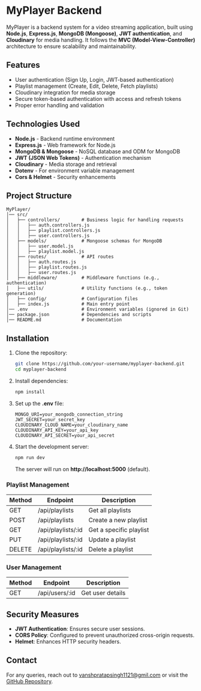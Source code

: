# MyPlayer Backend

MyPlayer is a backend system for a video streaming application, built using **Node.js**, **Express.js**, **MongoDB (Mongoose)**, **JWT authentication**, and **Cloudinary** for media handling. It follows the **MVC (Model-View-Controller)** architecture to ensure scalability and maintainability.

## Features
- User authentication (Sign Up, Login, JWT-based authentication)
- Playlist management (Create, Edit, Delete, Fetch playlists)
- Cloudinary integration for media storage
- Secure token-based authentication with access and refresh tokens
- Proper error handling and validation

## Technologies Used
- **Node.js** - Backend runtime environment
- **Express.js** - Web framework for Node.js
- **MongoDB & Mongoose** - NoSQL database and ODM for MongoDB
- **JWT (JSON Web Tokens)** - Authentication mechanism
- **Cloudinary** - Media storage and retrieval
- **Dotenv** - For environment variable management
- **Cors & Helmet** - Security enhancements

## Project Structure
```
MyPlayer/
│── src/
│   ├── controllers/        # Business logic for handling requests
│   │   ├── auth.controllers.js
│   │   ├── playlist.controllers.js
│   │   ├── user.controllers.js
│   ├── models/             # Mongoose schemas for MongoDB
│   │   ├── user.model.js
│   │   ├── playlist.model.js
│   ├── routes/             # API routes
│   │   ├── auth.routes.js
│   │   ├── playlist.routes.js
│   │   ├── user.routes.js
│   ├── middleware/         # Middleware functions (e.g., authentication)
│   ├── utils/              # Utility functions (e.g., token generation)
│   ├── config/             # Configuration files
│   ├── index.js            # Main entry point
│── .env                    # Environment variables (ignored in Git)
│── package.json            # Dependencies and scripts
│── README.md               # Documentation
```

## Installation
1. Clone the repository:
   ```bash
   git clone https://github.com/your-username/myplayer-backend.git
   cd myplayer-backend
   ```
2. Install dependencies:
   ```bash
   npm install
   ```
3. Set up the **.env** file:
   ```
   MONGO_URI=your_mongodb_connection_string
   JWT_SECRET=your_secret_key
   CLOUDINARY_CLOUD_NAME=your_cloudinary_name
   CLOUDINARY_API_KEY=your_api_key
   CLOUDINARY_API_SECRET=your_api_secret
   ```
4. Start the development server:
   ```bash
   npm run dev
   ```
   The server will run on **http://localhost:5000** (default).

### **Playlist Management**
| Method | Endpoint               | Description             |
|--------|------------------------|-------------------------|
| GET    | /api/playlists         | Get all playlists      |
| POST   | /api/playlists         | Create a new playlist  |
| GET    | /api/playlists/:id     | Get a specific playlist |
| PUT    | /api/playlists/:id     | Update a playlist      |
| DELETE | /api/playlists/:id     | Delete a playlist      |

### **User Management**
| Method | Endpoint         | Description      |
|--------|-----------------|------------------|
| GET    | /api/users/:id  | Get user details |

## Security Measures
- **JWT Authentication**: Ensures secure user sessions.
- **CORS Policy**: Configured to prevent unauthorized cross-origin requests.
- **Helmet**: Enhances HTTP security headers.

## Contact
For any queries, reach out to vanshpratapsingh1121@gmil.com or visit the [GitHub Repository](https://github.com/Vansh12970/Backend-Of-Myplayer).


